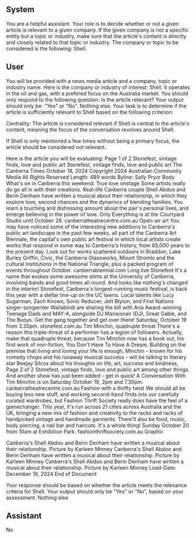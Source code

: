## System

You are a helpful assistant. Your role is to decide whether or not a given article is relevant to a given company. If the given company is not a specific entity but a topic or industry, make sure that the article's content is directly and closely related to that topic or industry. The company or topic to be considered is the following: Shell.

## User


You will be provided with a news media article and a company, topic or industry name. Here is the company or industry of interest: Shell. It operates in the oil and gas, with a prefered focus on the Australia market. You should only respond to the following question: Is the article relevant? Your output should only be: "Yes" or "No". Nothing else. Your task is to determine if the article is sufficiently relevant to Shell based on the following criterion:

Centrality: The article is considered relevant if Shell is central to the article's content, meaning the focus of the conversation revolves around Shell.

If Shell is only mentioned a few times without being a primary focus, the article should be considered not relevant.

Here is the article you will be evaluating: Page 1 of 2
Stonefest, vintage finds, love and public art
Stonefest, vintage finds, love and public art
The Canberra Times
October 18, 2024
Copyright 2024 Australian Community Media All Rights Reserved
Length: 489 words
Byline: Sally Pryor
Body
What's on in Canberra this weekend.
True love onstage
Some artists really do go all in with their creations. Real-life Canberra couple Shell Abdoo and Berin Denham have 
written a musical about their relationship, in which they explore love, second chances and the dynamics of blending 
families. You learn a touching and distressing amount about the pair's personal lives, and emerge believing in the 
power of love. Only Everything is at the Courtyard Studio until October 26.  canberratheatrecentre.com.au 
Open-air art
You may have noticed some of the interesting new additions to Canberra's public art landscape in the past few 
weeks, all part of the Canberra Art Biennale, the capital's own public art festival in which local artists create works 
that respond in some way to Canberra's history, from 65,000 years to the present day. Look out for works scattered 
outdoors in Braddon, Lake Burley Griffin, Civic, the Canberra Glassworks, Mount Stromlo and the cultural 
institutions in the National Triangle, plus a packed program of events throughout October.  canberrabiennial.com 
Long live Stonefest
It's a name that evokes some awesome stints at the University of Canberra, involving bands and good times all 
round. And looks like nothing's changed in the interim! Stonefest, Canberra's longest-running music festival, is back 
this year with a stellar line-up on the UC lawns. Local talents like Lucy Sugarman, Zach Knows, Sonic Reducer, Jett 
Blyton, and First Nations singer-songwriter Wallabindi are sharing the bill with Aria Award-winning Teenage Dads 
and MAY-A, alongside DJ Mansionair (DJ), Great Gable, and The Buoys. Get the gang together and get over there! 
Saturday, October 19 from 3.30pm.  stonefest.com.au 
Tim Minchin, quadruple threat
There's a reason this triple-threat of a performer has a legion of followers. Actually, make that quadruple threat, 
because Tim Minchin now has a book out, his first work of non-fiction, You Don't Have To Have A Dream. Building 
on the premise that living and loving your life is enough, Minchin - known for his comedy chops and his runaway 
musical success - will be talking to literary star Beejay Silcox about his thoughts on life, art, success and kindness, 
Page 2 of 2
Stonefest, vintage finds, love and public art
among other things. And another show has just been added - get in quick! A Conversation With Tim Minchin is on 
Saturday October 19, 2pm and 7.30pm.  canberratheatrecentre.com.au 
Fashion with a thrifty twist
We should all be buying less new stuff, and working second-hand finds into our carefully curated wardrobes, but 
Fashion Thrift Society really does have the feel of a gamechanger. This year, it's run across 21 cities across 
Australia and the UK, bringing a new mix of fashion and creativity to the racks and racks of handpicked vintage and 
handmade garments. There'll also be food, music, body piercing, a nail bar and haircuts. It's a whole thing! Sunday 
October 20 from 10am at Exhibition Park.  fashionthriftsociety.com.au 
Graphic
 
Canberra's Shell Abdoo and Berin Denham have written a musical about their relationship. Picture by Karleen 
Minney
Canberra's Shell Abdoo and Berin Denham have written a musical about their relationship. Picture by Karleen 
Minney
Canberra's Shell Abdoo and Berin Denham have written a musical about their relationship. Picture by Karleen 
Minney
Load-Date: December 19, 2024
End of Document

Your response should be based on whether the article meets the relevance criteria for Shell.
Your output should only be "Yes" or "No", based on your assessment. Nothing else.
            

## Assistant

No

